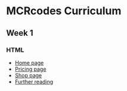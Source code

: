 # MCRcodes Curriculum

## Week 1

### HTML

* [Home page](https://github.com/MCRcodes/course/blob/master/week1/week1_lesson1_page1.md)
* [Pricing page](https://github.com/MCRcodes/course/blob/master/week1/week1_lesson1_page2.md)
* [Shop page](https://github.com/MCRcodes/course/blob/master/week1/week1_lesson1_page3.md)
* [Further reading](https://github.com/MCRcodes/course/blob/master/week1/week1_lesson1_page4.md)